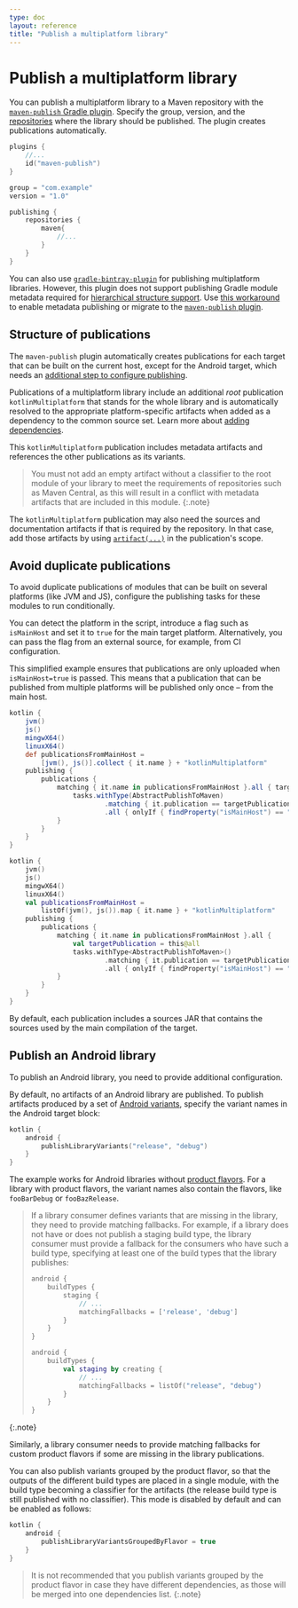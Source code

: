 ```yaml
---
type: doc
layout: reference
title: "Publish a multiplatform library"
---
```


# Publish a multiplatform library

You can publish a multiplatform library to a Maven repository with the [`maven-publish` Gradle plugin](https://docs.gradle.org/current/userguide/publishing_maven.html). 
Specify the group, version, and the [repositories](https://docs.gradle.org/current/userguide/publishing_maven.html#publishing_maven:repositories) 
where the library should be published. The plugin creates publications automatically.

<div class="sample" markdown="1" theme="idea" data-highlight-only>

```kotlin
plugins {
    //...
    id("maven-publish")
}

group = "com.example"
version = "1.0"

publishing {
    repositories {
        maven{
            //...
        }
    }
}
```

</div>

You can also use [`gradle-bintray-plugin`](https://github.com/bintray/gradle-bintray-plugin) for publishing multiplatform libraries. 
However, this plugin does not support publishing Gradle module metadata required for [hierarchical structure support](mpp-share-on-platforms.html#share-code-on-similar-platforms).
Use [this workaround](https://github.com/bintray/gradle-bintray-plugin/issues/229#issuecomment-473123891) to enable metadata publishing 
or migrate to the [`maven-publish` plugin](https://docs.gradle.org/current/userguide/publishing_maven.html). 

## Structure of publications

The `maven-publish` plugin automatically creates publications for each target that can be built on the current host, except for the Android target, 
which needs an [additional step to configure publishing](#publish-an-android-library).

Publications of a multiplatform library include an additional _root_ publication `kotlinMultiplatform` that stands for the 
whole library and is automatically resolved to the appropriate platform-specific artifacts when added as a dependency to the common source set. 
Learn more about [adding dependencies](mpp-add-dependencies.html).

This `kotlinMultiplatform` publication includes metadata artifacts and references the other publications as its variants.

> You must not add an empty artifact without a classifier to the root module of your library to meet the requirements of repositories 
> such as Maven Central, as this will result in a conflict with metadata artifacts that are included in this module.
{:.note}
 
The `kotlinMultiplatform` publication may also need the sources and documentation artifacts if that is required by the repository. In that case, 
add those artifacts by using [`artifact(...)`](https://docs.gradle.org/current/javadoc/org/gradle/api/publish/maven/MavenPublication.html#artifact-java.lang.Object-) 
in the publication's scope.

## Avoid duplicate publications

To avoid duplicate publications of modules that can be built on several platforms (like JVM and JS), 
configure the publishing tasks for these modules to run conditionally.

You can detect the platform in the script, introduce a flag such as `isMainHost` and set it to `true` for the main target 
platform. Alternatively, you can pass the flag from an external source, for example, from CI configuration. 

This simplified example ensures that publications are only uploaded when `isMainHost=true` is passed. This means that 
a publication that can be published from multiple platforms will be published only once – from the main host.

<div class="multi-language-sample" data-lang="groovy">
<div class="sample" markdown="1" theme="idea" mode="groovy" data-highlight-only>

```groovy
kotlin {
    jvm()
    js()
    mingwX64()
    linuxX64()
    def publicationsFromMainHost = 
        [jvm(), js()].collect { it.name } + "kotlinMultiplatform"
    publishing {
        publications {
            matching { it.name in publicationsFromMainHost }.all { targetPublication ->
                tasks.withType(AbstractPublishToMaven)
                        .matching { it.publication == targetPublication }
                        .all { onlyIf { findProperty("isMainHost") == "true" } }
            }
        }
    }
}
```

</div>
</div>

<div class="multi-language-sample" data-lang="kotlin">
<div class="sample" markdown="1" theme="idea" mode="kotlin" data-highlight-only>

```kotlin
kotlin {
    jvm()
    js()
    mingwX64()
    linuxX64()
    val publicationsFromMainHost = 
        listOf(jvm(), js()).map { it.name } + "kotlinMultiplatform"
    publishing {
        publications {
            matching { it.name in publicationsFromMainHost }.all {
                val targetPublication = this@all
                tasks.withType<AbstractPublishToMaven>()
                        .matching { it.publication == targetPublication }
                        .all { onlyIf { findProperty("isMainHost") == "true" } }
            }
        }
    }
}
```

</div>
</div>
 
By default, each publication includes a sources JAR that contains the sources used by the main compilation of the target. 

## Publish an Android library

To publish an Android library, you need to provide additional configuration.

By default, no artifacts of an Android library are published. To publish artifacts produced by a set of [Android variants](https://developer.android.com/studio/build/build-variants), 
specify the variant names in the Android target block:

<div class="sample" markdown="1" theme="idea" data-highlight-only>

```kotlin
kotlin {
    android {
        publishLibraryVariants("release", "debug")
    }
}

```

</div>

The example works for Android libraries without [product flavors](https://developer.android.com/studio/build/build-variants#product-flavors). 
For a library with product flavors, the variant names also contain the flavors, like `fooBarDebug` or `fooBazRelease`.

> If a library consumer defines variants that are missing in the library, they need to provide matching fallbacks. 
> For example, if a library does not have or does not publish a staging build type, the library consumer must provide a fallback for the 
> consumers who have such a build type, specifying at least one of the build types that the library publishes:
> 
> <div class="multi-language-sample" data-lang="groovy">
> <div class="sample" markdown="1" theme="idea" mode="groovy" data-highlight-only>
> 
> ```groovy
> android {
>     buildTypes {
>         staging {
>             // ...
>             matchingFallbacks = ['release', 'debug']
>         }
>     }
> }
> ```
> 
> </div>
> </div>
> 
> <div class="multi-language-sample" data-lang="kotlin">
> <div class="sample" markdown="1" theme="idea" mode="kotlin" data-highlight-only>
> 
> ```kotlin
> android {
>     buildTypes {
>         val staging by creating {
>             // ...
>             matchingFallbacks = listOf("release", "debug")
>         }
>     }
> }
> ```
> 
> </div>
> </div>
{:.note}

Similarly, a library consumer needs to provide matching fallbacks for custom product flavors if some are missing in the 
library publications.

You can also publish variants grouped by the product flavor, so that the outputs of the different build types are placed 
in a single module, with the build type becoming a classifier for the artifacts (the release build type is still published 
with no classifier). This mode is disabled by default and can be enabled as follows:

<div class="sample" markdown="1" theme="idea" data-highlight-only>

```kotlin
kotlin {
    android {
        publishLibraryVariantsGroupedByFlavor = true
    }
}
```

</div>

> It is not recommended that you publish variants grouped by the product flavor in case they have different dependencies, 
> as those will be merged into one dependencies list.
{:.note}

